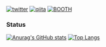 [![twitter](https://img.shields.io/badge/tqcto-Twitter-1DA1F2.svg?logo=twitter&style=plastic)](https://twitter.com/tqcto)
[![qiita](https://img.shields.io/badge/blog-Qiita-55C500.svg?logo=qiita&style=plastic)](https://qiita.com/genkaigakuseiprogrammer)
[![BOOTH](https://img.shields.io/badge/shop-BOOTH-%23FC4D50?style=plastic)](https://scq1d.booth.pm)

### Status

[![Anurag's GitHub stats](https://github-readme-stats.vercel.app/api?username=sca1d&count_private=true&hide=contribs&show_icons=true&theme=dracula)](https://github.com/anuraghazra/github-readme-stats)
[![Top Langs](https://github-readme-stats.vercel.app/api/top-langs/?username=sca1d&layout=compact&theme=dracula)](https://github.com/anuraghazra/github-readme-stats)
